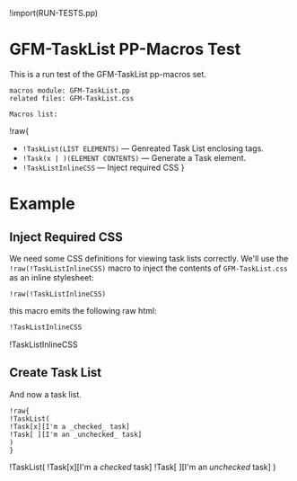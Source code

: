 !import(RUN-TESTS.pp)


# GFM-TaskList PP-Macros Test

This is a run test of the GFM-TaskList pp-macros set.

    macros module: GFM-TaskList.pp
    related files: GFM-TaskList.css

    Macros list:
!raw{
-   `!TaskList(LIST ELEMENTS)` — Genreated Task List enclosing tags.
-   `!Task(x | )(ELEMENT CONTENTS)` — Generate a Task element.
-   `!TaskListInlineCSS` — Inject required CSS
}

# Example

## Inject Required CSS

We need some CSS definitions for viewing task lists correctly.
We'll use the `!raw(!TaskListInlineCSS)` macro to inject the contents of `GFM-TaskList.css` as an inline stylesheet:

```
!raw(!TaskListInlineCSS)
```

this macro emits the following raw html:

``` html
!TaskListInlineCSS
```

!TaskListInlineCSS

## Create Task List

And now a task list.

```
!raw{
!TaskList(
!Task[x][I'm a _checked_ task]
!Task[ ][I'm an _unchecked_ task]
)
}
```

!TaskList(
!Task[x][I'm a _checked_ task]
!Task[ ][I'm an _unchecked_ task]
)